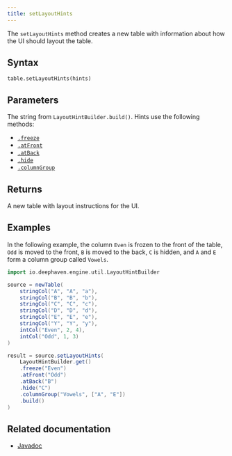 ```yaml
---
title: setLayoutHints
---
```


The `setLayoutHints` method creates a new table with information about how the UI should layout the table.

## Syntax

```
table.setLayoutHints(hints)
```

## Parameters

<ParamTable>
<Param name="hints" type="String">

The string from `LayoutHintBuilder.build()`. Hints use the following methods:

- [`.freeze`](./freeze.md)
- [`.atFront`](./atFront.md)
- [`.atBack`](./atBack.md)
- [`.hide`](./hide.md)
- [`.columnGroup`](./columnGroup.md)

</Param>
</ParamTable>

## Returns

A new table with layout instructions for the UI.

## Examples

In the following example, the column `Even` is frozen to the front of the table, `Odd` is moved to the front, `B` is moved to the back, `C` is hidden, and `A` and `E` form a column group called `Vowels`.

```groovy order=source,result default=result
import io.deephaven.engine.util.LayoutHintBuilder

source = newTable(
    stringCol("A", "A", "a"),
    stringCol("B", "B", "b"),
    stringCol("C", "C", "c"),
    stringCol("D", "D", "d"),
    stringCol("E", "E", "e"),
    stringCol("Y", "Y", "y"),
    intCol("Even", 2, 4),
    intCol("Odd", 1, 3)
)

result = source.setLayoutHints(
    LayoutHintBuilder.get()
    .freeze("Even")
    .atFront("Odd")
    .atBack("B")
    .hide("C")
    .columnGroup("Vowels", ["A", "E"])
    .build()
)
```

## Related documentation

- [Javadoc](/core/javadoc/io/deephaven/engine/util/LayoutHintBuilder.html)
